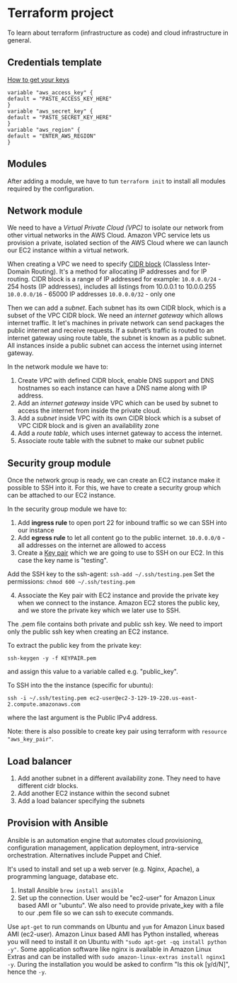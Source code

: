 # Terraform project

To learn about terraform (infrastructure as code) and cloud infrastructure in general.

## Credentials template
[How to get your keys](https://docs.aws.amazon.com/general/latest/gr/aws-sec-cred-types.html#access-keys-and-secret-access-keys)

```
variable "aws_access_key" {
default = "PASTE_ACCESS_KEY_HERE"
}
variable "aws_secret_key" {
default = "PASTE_SECRET_KEY_HERE"
}
variable "aws_region" {
default = "ENTER_AWS_REGION"
}
```

## Modules

After adding a module, we have to tun `terraform init` to install all modules required by the configuration.

## Network module

We need to have a *Virtual Private Cloud (VPC)* to isolate our network from other virtual networks in the AWS Cloud. Amazon VPC service lets us provision a private, isolated section of the AWS Cloud where we can launch our EC2 instance within a virtual network.

When creating a VPC we need to specify [CIDR block](https://en.wikipedia.org/wiki/Classless_Inter-Domain_Routing) (Classless Inter-Domain Routing). It's a method for allocating IP addresses and for IP routing.
CIDR block is a range of IP addressed for example:
`10.0.0.0/24` - 254 hosts (IP addresses), includes all listings from 10.0.0.1 to 10.0.0.255
`10.0.0.0/16` - 65000 IP addresses
`10.0.0.0/32` - only one

Then we can add a *subnet*. Each subnet has its own CIDR block, which is a subset of the VPC CIDR block. We need an *internet gateway* which allows internet traffic. It let's machines in private network can send packages the public internet and receive requests.
If a subnet’s traffic is routed to an internet gateway using route table, the subnet is known as a public subnet. All instances inside a public subnet can access the internet using internet gateway.

In the network module we have to:
1. Create *VPC* with defined CIDR block, enable DNS support and DNS hostnames so each instance can have a DNS name along with IP address.
2. Add an *internet gateway* inside VPC which can be used by subnet to access the internet from inside the private cloud.
3. Add a *subnet* inside VPC with its own CIDR block which is a subset of VPC CIDR block and is given an availability zone
4. Add a *route table*, which uses internet gateway to access the internet.
5. Associate route table with the subnet to make our subnet public

## Security group module

Once the network group is ready, we can create an EC2 instance make it possible to SSH into it. For this, we have to create a security group which can be attached to our EC2 instance.

In the security group module we have to:
1. Add **ingress rule** to open port 22 for inbound traffic so we can SSH into our instance
2. Add **egress rule** to let all content go to the public internet.
`10.0.0.0/0` - all addresses on the internet are allowed to access
3. Create a [Key pair](https://docs.aws.amazon.com/AWSEC2/latest/UserGuide/ec2-key-pairs.html#having-ec2-create-your-key-pair) which we are going to use to SSH on our EC2. In this case the key name is "testing".

Add the SSH key to the ssh-agent: `ssh-add ~/.ssh/testing.pem`
Set the permissions: `chmod 600 ~/.ssh/testing.pem`

4. Associate the Key pair with EC2 instance and provide the private key when we connect to the instance. Amazon EC2 stores the public key, and we store the private key which we later use to SSH.

The .pem file contains both private and public ssh key. We need to import only the public ssh key when creating an EC2 instance.

To extract the public key from the private key:
```
ssh-keygen -y -f KEYPAIR.pem
```
and assign this value to a variable called e.g. "public_key".

To SSH into the the instance (specific for ubuntu):
```
ssh -i ~/.ssh/testing.pem ec2-user@ec2-3-129-19-220.us-east-2.compute.amazonaws.com
```
where the last argument is the Public IPv4 address.

Note: there is also possible to create key pair using terraform with `resource "aws_key_pair"`.

## Load balancer

1. Add another subnet in a different availability zone. They need to have different cidr blocks.
2. Add another EC2 instance within the second subnet
3. Add a load balancer specifying the subnets

## Provision with Ansible

Ansible is an automation engine that automates cloud provisioning, configuration management, application deployment, intra-service orchestration. Alternatives include Puppet and Chief.

It's used to install and set up a web server (e.g. Nginx, Apache), a programming language, database etc.

1. Install Ansible `brew install ansible`
2. Set up the connection. User would be "ec2-user" for Amazon Linux based AMI or "ubuntu". We also need to provide private_key with a file to our .pem file so we can ssh to execute commands.

Use `apt-get` to run commands on Ubuntu and `yum` for Amazon Linux based AMI (ec2-user). Amazon Linux based AMI has Python installed, whereas you will need to install it on Ubuntu with `"sudo apt-get -qq install python -y"`.
Some application software like nginx is available in Amazon Linux Extras and can be installed with `sudo amazon-linux-extras install nginx1 -y`. During the installation you would be asked to confirm "Is this ok [y/d/N]", hence the `-y`.
